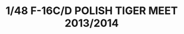 ---
layout: product
title: "1/48 F-16C/D POLISH TIGER MEET 2013/2014"
price: "6200" 
desc: "Maketa"
img_path: "/assets/img/KIN48076.jpg"
brand: "N/A"
available: false
special_offer: false
new: false
soon: false
cat: "010000"
subcat: "010700"
subsubcat: "0N/A"
sifra: "KIN48076"
popular: false
---
